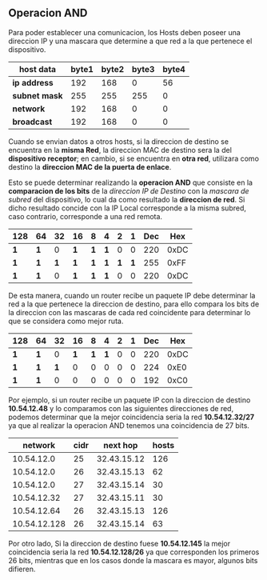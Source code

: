 ## Operacion AND

Para poder establecer una comunicacion, los Hosts deben poseer una direccion IP y una mascara que determine a que red a la que pertenece el dispositivo.

|host data|byte1|byte2|byte3|byte4|
|----|-----|-----|-----|-----|
|__ip address__|192|168|0|56|
|__subnet mask__|255|255|255|0|
|__network__|192|168|0|0|
|__broadcast__|192|168|0|0|

Cuando se envian datos a otros hosts, si la direccion de destino se encuentra en la __misma Red__, la direccion MAC de destino sera la del __dispositivo receptor__; en cambio, si se encuentra en __otra red__, utilizara como destino la __direccion MAC de la puerta de enlace__.

Esto se puede determinar realizando la __operacion AND__ que consiste en la __comparacion de los bits__ de la _direccion IP de Destino_ con la _mascara de subred_ del dispositivo, lo cual da como resultado la __direccion de red__. Si dicho resultado concide con la IP Local corresponde a la misma subred, caso contrario, corresponde a una red remota.

|128|64|32|16|8|4|2|1|Dec| Hex|
|---|--|--|--|-|-|-|-|---|----|
| __1__ | __1__| 0| __1__|__1__|__1__|0|0|220|0xDC|
| __1__ | __1__| __1__| __1__|__1__|__1__|__1__|__1__|255|0xFF|
| __1__ | __1__| 0| __1__|__1__|__1__|0|0|220|0xDC|

De esta manera, cuando un router recibe un paquete IP debe determinar la red a la que pertenece la direccion de destino, para ello compara los bits de la direccion con las mascaras de cada red coincidente para determinar lo que se considera como mejor ruta.


|128|64|32|16|8|4|2|1|Dec| Hex|
|---|--|--|--|-|-|-|-|---|----|
| __1__ | __1__| 0| __1__|__1__|__1__|0|0|220|0xDC|
| __1__ | __1__| __1__| 0|0|0|0|0|224|0xE0|
| __1__ | __1__| 0| 0|0|0|0|0|192|0xC0|

Por ejemplo, si un router recibe un paquete IP con la direccion de destino __10.54.12.48__ y lo comparamos con las siguientes direcciones de red, podemos determinar que la mejor coincidencia seria la red __10.54.12.32/27__ ya que al realizar la operacion AND tenemos una coincidencia de 27 bits.

| network | cidr | next hop | hosts |
|---------|------|----------|-------|
| 10.54.12.0 | 25 | 32.43.15.12 | 126 |
| 10.54.12.0 | 26 | 32.43.15.13 | 62 |
| 10.54.12.0 | 27 | 32.43.15.14 | 30 |
| 10.54.12.32 | 27 | 32.43.15.11 | 30 |
| 10.54.12.64 | 26 | 32.43.15.13 | 126 |
| 10.54.12.128 | 26 | 32.43.15.14 | 63 |

Por otro lado, Si la direccion de destino fuese __10.54.12.145__
la mejor coincidencia seria la red __10.54.12.128/26__ ya que corresponden los primeros 26 bits, mientras que en los casos donde la mascara es mayor, algunos bits difieren.
